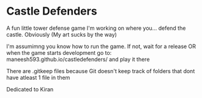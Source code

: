 # Castle Defenders

A fun little tower defense game I'm working on where you... defend the castle. Obviously
(My art sucks by the way)

I'm assumimng you know how to run the game. If not, wait for a release OR when the game starts development go to: maneesh593.github.io/castledefenders/ and play it there

There are .gitkeep files because Git doesn't keep track of folders that dont have atleast 1 file in them


Dedicated to Kiran
